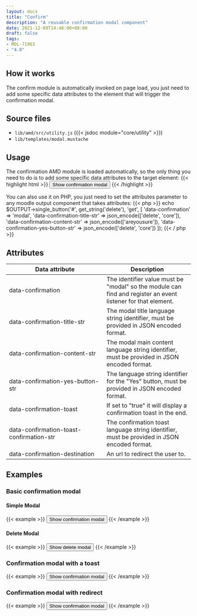 ```yaml
---
layout: docs
title: "Confirm"
description: "A reusable confirmation modal component"
date: 2021-12-09T14:48:00+08:00
draft: false
tags:
- MDL-71963
- "4.0"
---
```


## How it works

The confirm module is automatically invoked on page load, you just need to add some specific data attributes
to the element that will trigger the confirmation modal.

## Source files

* `lib/amd/src/utility.js` ({{< jsdoc module="core/utility" >}})
* `lib/templates/modal.mustache`

## Usage
The confirmation AMD module is loaded automatically, so the only thing you need to do is to add some specific data attributes
to the target element:
{{< highlight html >}}
<button type="button" class="btn btn-primary" data-confirmation="modal" data-confirmation-title-str='["delete", "core"]'
data-confirmation-content-str='["areyousure"]' data-confirmation-yes-button-str='["delete", "core"]'>Show confirmation modal</button>
{{< /highlight >}}

You can also use it on PHP, you just need to set the attributes parameter to any moodle output component that takes attributes:
{{< php >}}
echo $OUTPUT->single_button('#', get_string('delete'), 'get', [
    'data-confirmation' => 'modal',
    'data-confirmation-title-str' => json_encode(['delete', 'core']),
    'data-confirmation-content-str' => json_encode(['areyousure']),
    'data-confirmation-yes-button-str' => json_encode(['delete', 'core'])
]);
{{< / php >}}

## Attributes

<table class="table">
  <thead>
    <tr>
      <th style="width: 250px;">Data attribute</th>
      <th>Description</th>
    </tr>
  </thead>
  <tbody>
    <tr>
      <td>data-confirmation</td>
      <td>The identifier value must be "modal" so the module can find and register an event listener for that element.</td>
    </tr>
    <tr>
      <td>data-confirmation-title-str</td>
      <td>The modal title language string identifier, must be provided in JSON encoded format.</td>
    </tr>
    <tr>
      <td>data-confirmation-content-str</td>
      <td>The modal main content language string identifier, must be provided in JSON encoded format.</td>
    </tr>
    <tr>
      <td>data-confirmation-yes-button-str</td>
      <td>The language string identifier for the "Yes" button, must be provided in JSON encoded format.</td>
    </tr>
    <tr>
      <td>data-confirmation-toast</td>
      <td>If set to "true" it will display a confirmation toast in the end.</td>
    </tr>
    <tr>
      <td>data-confirmation-toast-confirmation-str</td>
      <td>The confirmation toast language string identifier, must be provided in JSON encoded format.</td>
    </tr>
    <tr>
      <td>data-confirmation-destination</td>
      <td>An url to redirect the user to.</td>
    </tr>
  </tbody>
</table>

## Examples

### Basic confirmation modal

#### Simple Modal

{{< example >}}
<button type="button" class="btn btn-primary" data-confirmation="modal" data-confirmation-title-str='["ok", "core"]'
data-confirmation-content-str='["areyousure"]' data-confirmation-yes-button-str='["ok", "core"]'>Show confirmation modal</button>
{{< /example >}}

#### Delete Modal

{{< example >}}
<button type="button" class="btn btn-primary" data-confirmation="modal" data-confirmation-type="delete" data-confirmation-title-str='["delete", "core"]'
data-confirmation-content-str='["areyousure"]' data-confirmation-yes-button-str='["delete", "core"]'>Show delete modal</button>
{{< /example >}}


### Confirmation modal with a toast

{{< example >}}
<button type="button" class="btn btn-primary" data-confirmation="modal" data-confirmation-title-str='["save", "core"]'
data-confirmation-content-str='["areyousure"]' data-confirmation-yes-button-str='["save", "core"]' data-confirmation-toast="true"
data-confirmation-toast-confirmation-str='["saved", "core_question", "My question"]'>Show confirmation modal</button>
{{< /example >}}

### Confirmation modal with redirect

{{< example >}}
<button type="button" class="btn btn-primary" data-confirmation="modal" data-confirmation-title-str='["save", "core"]'
data-confirmation-content-str='["areyousure"]' data-confirmation-yes-button-str='["save", "core"]'
data-confirmation-destination="http://moodle.com">Show confirmation modal</button>
{{< /example >}}
